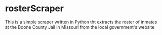 # rosterScraper
This is a simple scraper written in Python tht extracts the roster of inmates at the Boone County Jail in Missouri from the local government's website
